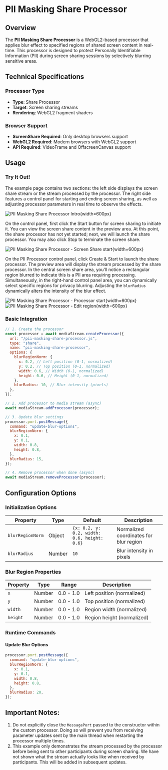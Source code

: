 # PII Masking Share Processor

## Overview

The **PII Masking Share Processor** is a WebGL2-based processor that applies blur effect to specified regions of shared screen content in real-time. This processor is designed to protect Personally Identifiable Information (PII) during screen sharing sessions by selectively blurring sensitive areas.

## Technical Specifications

### Processor Type

- **Type**: Share Processor
- **Target**: Screen sharing streams
- **Rendering**: WebGL2 fragment shaders

### Browser Support

- **ScreenShare Required**: Only desktop browsers support
- **WebGL2 Required**: Modern browsers with WebGL2 support
- **API Required**: VideoFrame and OffscreenCanvas support

## Usage

### Try It Out!

The example page contains two sections: the left side displays the screen share stream or the stream processed by the processor. The right side features a control panel for starting and ending screen sharing, as well as adjusting processor parameters in real time to observe the effects.

![PII Masking Share Processor Intro](./pii-mask-share-processor-intro.png){width=600px}

On the control panel, first click the Start button for screen sharing to initiate it. You can view the screen share content in the preview area. At this point, the share processor has not yet started; next, we will launch the share processor. You may also click Stop to terminate the screen share.

![PII Masking Share Processor - Screen Share start](./pii-mask-share-processor-share-start.png){width=600px}

On the PII Processor control panel, click Create & Start to launch the share processor. The preview area will display the stream processed by the share processor. In the central screen share area, you'll notice a rectangular region blurred to indicate this is a PII area requiring processing. Simultaneously, in the right-hand control panel area, you can dynamically select specific regions for privacy blurring. Adjusting the `blurRadius` dynamically alters the intensity of the blur effect.

![PII Masking Share Processor - Processor start](./pii-mask-share-processor-processor-start.png){width=600px}
![PII Masking Share Processor - Edit region](./pii-mask-share-processor-edit.png){width=600px}

### Basic Integration

```javascript
// 1. Create the processor
const processor = await mediaStream.createProcessor({
  url: "/pii-masking-share-processor.js",
  type: "share",
  name: "pii-masking-share-processor",
  options: {
    blurRegionNorm: {
      x: 0.2, // Left position (0-1, normalized)
      y: 0.2, // Top position (0-1, normalized)
      width: 0.6, // Width (0-1, normalized)
      height: 0.6, // Height (0-1, normalized)
    },
    blurRadius: 10, // Blur intensity (pixels)
  },
});

// 2. Add processor to media stream (async)
await mediaStream.addProcessor(processor);

// 3. Update blur settings
processor.port.postMessage({
  command: "update-blur-options",
  blurRegionNorm: {
    x: 0.1,
    y: 0.1,
    width: 0.8,
    height: 0.8,
  },
  blurRadius: 15,
});

// 4. Remove processor when done (async)
await mediaStream.removeProcessor(processor);
```

## Configuration Options

### Initialization Options

| Property         | Type   | Default                                     | Description                            |
| ---------------- | ------ | ------------------------------------------- | -------------------------------------- |
| `blurRegionNorm` | Object | `{x: 0.2, y: 0.2, width: 0.6, height: 0.6}` | Normalized coordinates for blur region |
| `blurRadius`     | Number | `10`                                        | Blur intensity in pixels               |

### Blur Region Properties

| Property | Type   | Range     | Description                |
| -------- | ------ | --------- | -------------------------- |
| `x`      | Number | 0.0 - 1.0 | Left position (normalized) |
| `y`      | Number | 0.0 - 1.0 | Top position (normalized)  |
| `width`  | Number | 0.0 - 1.0 | Region width (normalized)  |
| `height` | Number | 0.0 - 1.0 | Region height (normalized) |

### Runtime Commands

#### Update Blur Options

```javascript
processor.port.postMessage({
  command: "update-blur-options",
  blurRegionNorm: {
    x: 0.1,
    y: 0.1,
    width: 0.8,
    height: 0.8,
  },
  blurRadius: 20,
});
```

## Important Notes:

1. Do not explicitly close the `MessagePort` passed to the constructor within the custom processor. Doing so will prevent you from receiving parameter updates sent by the main thread when restarting the processor multiple times.
2. This example only demonstrates the stream processed by the processor before being sent to other participants during screen sharing. We have not shown what the stream actually looks like when received by participants. This will be added in subsequent updates.
